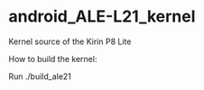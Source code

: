 # android_ALE-L21_kernel
Kernel source of the Kirin P8 Lite

How to build the kernel:

Run ./build_ale21

